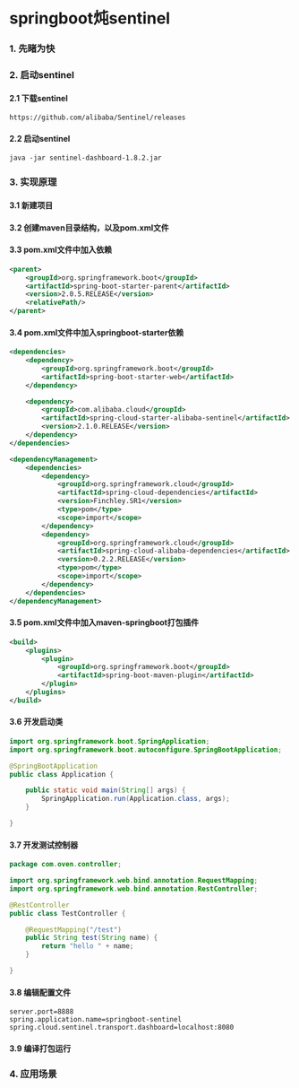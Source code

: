 # springboot炖sentinel

### 1. 先睹为快

### 2. 启动sentinel

#### 2.1 下载sentinel

```url
https://github.com/alibaba/Sentinel/releases
```

#### 2.2 启动sentinel

```shell script
java -jar sentinel-dashboard-1.8.2.jar
```

### 3. 实现原理

#### 3.1 新建项目

#### 3.2 创建maven目录结构，以及pom.xml文件

#### 3.3 pom.xml文件中加入依赖

```xml
<parent>
    <groupId>org.springframework.boot</groupId>
    <artifactId>spring-boot-starter-parent</artifactId>
    <version>2.0.5.RELEASE</version>
    <relativePath/>
</parent>
```

#### 3.4 pom.xml文件中加入springboot-starter依赖

```xml
<dependencies>
    <dependency>
        <groupId>org.springframework.boot</groupId>
        <artifactId>spring-boot-starter-web</artifactId>
    </dependency>

    <dependency>
        <groupId>com.alibaba.cloud</groupId>
        <artifactId>spring-cloud-starter-alibaba-sentinel</artifactId>
        <version>2.1.0.RELEASE</version>
    </dependency>
</dependencies>

<dependencyManagement>
    <dependencies>
        <dependency>
            <groupId>org.springframework.cloud</groupId>
            <artifactId>spring-cloud-dependencies</artifactId>
            <version>Finchley.SR1</version>
            <type>pom</type>
            <scope>import</scope>
        </dependency>
        <dependency>
            <groupId>org.springframework.cloud</groupId>
            <artifactId>spring-cloud-alibaba-dependencies</artifactId>
            <version>0.2.2.RELEASE</version>
            <type>pom</type>
            <scope>import</scope>
        </dependency>
    </dependencies>
</dependencyManagement>
```

#### 3.5 pom.xml文件中加入maven-springboot打包插件

```xml
<build>
    <plugins>
        <plugin>
            <groupId>org.springframework.boot</groupId>
            <artifactId>spring-boot-maven-plugin</artifactId>
        </plugin>
    </plugins>
</build>
```

#### 3.6 开发启动类

```java
import org.springframework.boot.SpringApplication;
import org.springframework.boot.autoconfigure.SpringBootApplication;

@SpringBootApplication
public class Application {

    public static void main(String[] args) {
        SpringApplication.run(Application.class, args);
    }

}
```

#### 3.7 开发测试控制器
```java
package com.oven.controller;

import org.springframework.web.bind.annotation.RequestMapping;
import org.springframework.web.bind.annotation.RestController;

@RestController
public class TestController {

    @RequestMapping("/test")
    public String test(String name) {
        return "hello " + name;
    }

}

```
#### 3.8 编辑配置文件

```properties
server.port=8888
spring.application.name=springboot-sentinel
spring.cloud.sentinel.transport.dashboard=localhost:8080
```

#### 3.9 编译打包运行

### 4. 应用场景